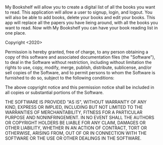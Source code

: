  My Bookshelf will allow you to create a digital list of all the books you want to read. This application will allow a user to signup, login, and logout. You will also be able to add books, delete your books and edit your books. This app will replace all the papers you have lieing around, with all the books you want to read. Now with My Bookshelf you can have your book reading list in one place.

Copyright <2020> <cdominick091984>

Permission is hereby granted, free of charge, to any person obtaining a copy of this software and associated documentation files (the "Software"), to deal in the Software without restriction, including without limitation the rights to use, copy, modify, merge, publish, distribute, sublicense, and/or sell copies of the Software, and to permit persons to whom the Software is furnished to do so, subject to the following conditions:

The above copyright notice and this permission notice shall be included in all copies or substantial portions of the Software.

THE SOFTWARE IS PROVIDED "AS IS", WITHOUT WARRANTY OF ANY KIND, EXPRESS OR IMPLIED, INCLUDING BUT NOT LIMITED TO THE WARRANTIES OF MERCHANTABILITY, FITNESS FOR A PARTICULAR PURPOSE AND NONINFRINGEMENT. IN NO EVENT SHALL THE AUTHORS OR COPYRIGHT HOLDERS BE LIABLE FOR ANY CLAIM, DAMAGES OR OTHER LIABILITY, WHETHER IN AN ACTION OF CONTRACT, TORT OR OTHERWISE, ARISING FROM, OUT OF OR IN CONNECTION WITH THE SOFTWARE OR THE USE OR OTHER DEALINGS IN THE SOFTWARE.